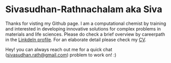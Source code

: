 # Sivasudhan-Rathnachalam aka Siva

Thanks for visting my Github page. I am a computational chemist by training and interested in developing innovative solutions for complex problems in materials and life sciences. Please do check a brief overview by careerpath in the [LinkdeIn profile](https://www.linkedin.com/in/sivasudhan-rathnachalam/). For an elaborate detail please check my [CV](https://github.com/sivasudhanr/Sivasudhan-Rathnachalam/blob/main/Sivasudhan_Rathnachalam_CV.pdf). 


Hey! you can always reach out me for a quick chat (sivasudhan.rath@gmail.com) problem to work on! :) 
